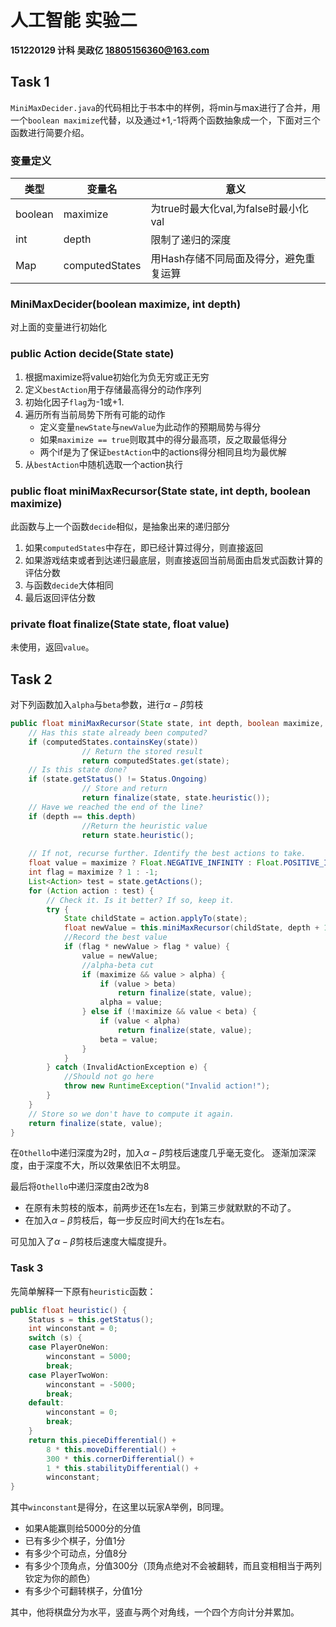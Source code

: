 # 人工智能 实验二

**151220129 计科 吴政亿 18805156360@163.com**

## Task 1

`MiniMaxDecider.java`的代码相比于书本中的样例，将min与max进行了合并，用一个`boolean maximize`代替，以及通过+1,-1将两个函数抽象成一个，下面对三个函数进行简要介绍。

### 变量定义

| 类型      | 变量名            | 意义                         |
|---------|----------------|----------------------------|
| boolean | maximize       | 为true时最大化val,为false时最小化val |
| int     | depth          | 限制了递归的深度                   |
| Map     | computedStates | 用Hash存储不同局面及得分，避免重复运算

### MiniMaxDecider(boolean maximize, int depth)

对上面的变量进行初始化

### public Action decide(State state)

1. 根据maximize将value初始化为负无穷或正无穷
2. 定义`bestAction`用于存储最高得分的动作序列
3. 初始化因子`flag`为-1或+1.
4. 遍历所有当前局势下所有可能的动作
    - 定义变量`newState`与`newValue`为此动作的预期局势与得分
    - 如果`maximize == true`则取其中的得分最高项，反之取最低得分
    - 两个if是为了保证`bestAction`中的actions得分相同且均为最优解
5. 从`bestAction`中随机选取一个action执行

### public float miniMaxRecursor(State state, int depth, boolean maximize)

此函数与上一个函数`decide`相似，是抽象出来的递归部分

1. 如果`computedStates`中存在，即已经计算过得分，则直接返回
2. 如果游戏结束或者到达递归最底层，则直接返回当前局面由启发式函数计算的评估分数
3. 与函数`decide`大体相同
4. 最后返回评估分数

### private float finalize(State state, float value)

未使用，返回`value`。

## Task 2

对下列函数加入`alpha`与`beta`参数，进行$\alpha-\beta$剪枝
```java
public float miniMaxRecursor(State state, int depth, boolean maximize, float alpha, float beta) {
    // Has this state already been computed?
    if (computedStates.containsKey(state)) 
                // Return the stored result
                return computedStates.get(state);
    // Is this state done?
    if (state.getStatus() != Status.Ongoing)
                // Store and return
                return finalize(state, state.heuristic());
    // Have we reached the end of the line?
    if (depth == this.depth)
                //Return the heuristic value
                return state.heuristic();
            
    // If not, recurse further. Identify the best actions to take.
    float value = maximize ? Float.NEGATIVE_INFINITY : Float.POSITIVE_INFINITY;
    int flag = maximize ? 1 : -1;
    List<Action> test = state.getActions();
    for (Action action : test) {
        // Check it. Is it better? If so, keep it.
        try {
            State childState = action.applyTo(state);
            float newValue = this.miniMaxRecursor(childState, depth + 1, !maximize, alpha, beta);
            //Record the best value
            if (flag * newValue > flag * value) {
                value = newValue;
                //alpha-beta cut
                if (maximize && value > alpha) {
                    if (value > beta)
                        return finalize(state, value);
                    alpha = value;
                } else if (!maximize && value < beta) {
                    if (value < alpha)
                        return finalize(state, value);
                    beta = value;
                }
            }
        } catch (InvalidActionException e) {
            //Should not go here
            throw new RuntimeException("Invalid action!");
        }
    }
    // Store so we don't have to compute it again.
    return finalize(state, value);
}
```

在`Othello`中递归深度为2时，加入$\alpha-\beta$剪枝后速度几乎毫无变化。
逐渐加深深度，由于深度不大，所以效果依旧不太明显。

最后将`Othello`中递归深度由2改为8
- 在原有未剪枝的版本，前两步还在1s左右，到第三步就默默的不动了。
- 在加入$\alpha-\beta$剪枝后，每一步反应时间大约在1s左右。

可见加入了$\alpha-\beta$剪枝后速度大幅度提升。

### Task 3

先简单解释一下原有`heuristic`函数：
```java
public float heuristic() {
    Status s = this.getStatus();
    int winconstant = 0;
    switch (s) {
    case PlayerOneWon:
        winconstant = 5000;
        break;
    case PlayerTwoWon:
        winconstant = -5000;
        break;
    default:
        winconstant = 0;
        break;
    }
    return this.pieceDifferential() +
        8 * this.moveDifferential() +
        300 * this.cornerDifferential() +
        1 * this.stabilityDifferential() + 
        winconstant;
}
```
其中`winconstant`是得分，在这里以玩家A举例，B同理。

- 如果A能赢则给5000分的分值
- 已有多少个棋子，分值1分
- 有多少个可动点，分值8分
- 有多少个顶角点，分值300分（顶角点绝对不会被翻转，而且变相相当于两列钦定为你的颜色）
- 有多少个可翻转棋子，分值1分

其中，他将棋盘分为水平，竖直与两个对角线，一个四个方向计分并累加。